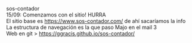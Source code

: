 sos-contador<br>
15/09: Comenzamos con el sitio! HURRA<br>
El sitio base es https://www.sos-contador.com/ de ahí sacaríamos la info<br>
La estructura de navegación es la que paso Majo en el mail 3<br>
Web en git > https://ggracis.github.io/sos-contador/<br>
